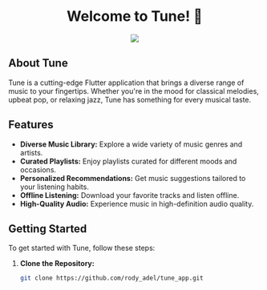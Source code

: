 <h1 align="center">Welcome to Tune! 🎵</h1>

<p align="center">
  <a href="https://github.com/rody_adel/tune_app">
    <img src="https://img.shields.io/badge/Tune-Discover%20Music-orange?style=for-the-badge">
  </a>
</p>

## About Tune

Tune is a cutting-edge Flutter application that brings a diverse range of music to your fingertips. Whether you're in the mood for classical melodies, upbeat pop, or relaxing jazz, Tune has something for every musical taste.

## Features

- **Diverse Music Library:** Explore a wide variety of music genres and artists.
- **Curated Playlists:** Enjoy playlists curated for different moods and occasions.
- **Personalized Recommendations:** Get music suggestions tailored to your listening habits.
- **Offline Listening:** Download your favorite tracks and listen offline.
- **High-Quality Audio:** Experience music in high-definition audio quality.

## Getting Started

To get started with Tune, follow these steps:

1. **Clone the Repository:**
   ```bash
   git clone https://github.com/rody_adel/tune_app.git
